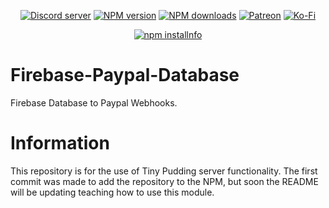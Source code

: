<div align="center">
<p>
    <a href="https://discord.gg/TgHdvJd"><img src="https://img.shields.io/discord/413193536188579841?color=7289da&logo=discord&logoColor=white" alt="Discord server" /></a>
    <a href="https://www.npmjs.com/package/@tinypudding/firebase-paypal-database"><img src="https://img.shields.io/npm/v/@tinypudding/firebase-paypal-database.svg?maxAge=3600" alt="NPM version" /></a>
    <a href="https://www.npmjs.com/package/@tinypudding/firebase-paypal-database"><img src="https://img.shields.io/npm/dt/@tinypudding/firebase-paypal-database.svg?maxAge=3600" alt="NPM downloads" /></a>
    <a href="https://www.patreon.com/JasminDreasond"><img src="https://img.shields.io/badge/donate-patreon-F96854.svg?logo=patreon" alt="Patreon" /></a>
    <a href="https://ko-fi.com/jasmindreasond"><img src="https://img.shields.io/badge/donate-ko%20fi-29ABE0.svg?logo=ko-fi" alt="Ko-Fi" /></a>
</p>
<p>
    <a href="https://nodei.co/npm/@tinypudding/firebase-paypal-database/"><img src="https://nodei.co/npm/@tinypudding/firebase-paypal-database.png?downloads=true&stars=true" alt="npm installnfo" /></a>
</p>
</div>

# Firebase-Paypal-Database
Firebase Database to Paypal Webhooks.

# Information
This repository is for the use of Tiny Pudding server functionality. The first commit was made to add the repository to the NPM, but soon the README will be updating teaching how to use this module.

